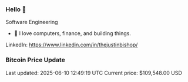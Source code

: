 ### Hello 🤙  

Software Engineering

- 🔭 I love computers, finance, and building things.
  
LinkedIn: https://www.linkedin.com/in/thejustinbishop/  






































































































































































































































































































































































































































































































































































































































































































### Bitcoin Price Update
Last updated: 2025-06-10 12:49:19 UTC
Current price: $109,548.00 USD
